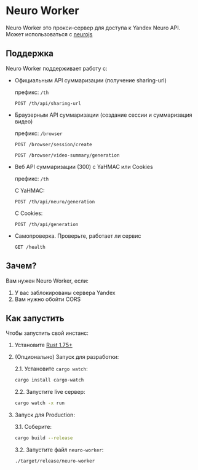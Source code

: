 # Neuro Worker

Neuro Worker это прокси-сервер для доступа к Yandex Neuro API. Может использоваться с [neurojs](https://github.com/FOSWLY/neurojs)

## Поддержка

Neuro Worker поддерживает работу с:

- Официальным API суммаризации (получение sharing-url)

  префикс: `/th`

  `POST /th/api/sharing-url`

- Браузерным API суммаризации (создание сессии и суммаризация видео)

  префикс: `/browser`

  `POST /browser/session/create`

  `POST /browser/video-summary/generation`

- Веб API суммаризации (300) с YaHMAC или Cookies

  префикс: `/th`

  С YaHMAC:

  `POST /th/api/neuro/generation`

  С Cookies:

  `POST /th/api/generation`

- Самопроверка. Проверьте, работает ли сервис

  `GET /health`

## Зачем?

Вам нужен Neuro Worker, если:

1. У вас заблокированы сервера Yandex
2. Вам нужно обойти CORS

## Как запустить

Чтобы запустить свой инстанс:

1. Установите [Rust 1.75+](https://www.rust-lang.org/learn/get-started)

2. (Опционально) Запуск для разработки:

   2.1. Установите `cargo watch`:

   ```bash
   cargo install cargo-watch
   ```

   2.2. Запустите live сервер:

   ```bash
   cargo watch -x run
   ```

3. Запуск для Production:

   3.1. Соберите:

   ```bash
   cargo build --release
   ```

   3.2. Запустите файл `neuro-worker`:

   ```bash
   ./target/release/neuro-worker
   ```
